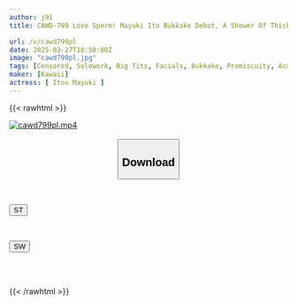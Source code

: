 ```yaml
---
author: j91
title: CAWD-799 Love Sperm! Mayuki Ito Bukkake Debut, A Shower Of Thick, Sticky Semen That Covers Her Face To The Point Of Suffocation

url: /v/cawd799pl
date: 2025-02-27T16:50:00Z
image: "cawd799pl.jpg"
tags: [Censored, Solowork, Big Tits, Facials, Bukkake, Promiscuity, Acme · Orgasm	]
maker: [Kawaii]
actress: [ Itou Mayuki ]
---
```



{{< rawhtml >}}

<div class="video" data-videoid="PbxX1wadDgc0K7Z">
    <a href="javascript:;">
        <img src="/v/cawd799pl/cawd799pl.jpg" width="WIDTH" height="HEIGHT" alt="cawd799pl.mp4" loading="lazy">
    </a>
</div>

<script type="text/javascript" src="https://j91.asia/asset/on-demand-st.js"></script>

<br>
  <link rel="stylesheet" href="https://j91.asia/asset/bs5.css">
  
  <center>
  <button class="btn btn-primary" type="button" data-bs-toggle="collapse" data-bs-target=".multi-collapse" aria-expanded="false" aria-controls="multiCollapseExample1 multiCollapseExample2"><h2>Download</h2></button></center>
</p>
<div class="row">
  <div class="col">
    <div class="collapse multi-collapse" id="multiCollapseExample1">
      <div class="card card-body">
	      	      <br>
<div class="buttons">  
<p><a href="/v/cawd799pl/st.html" target="_blank"><button class="btn-hover color-3"><i class="fa fa-download"></i> ST</button></a></p></div>
    </div>
  </div>
</div>
  <div class="col">
    <div class="collapse multi-collapse" id="multiCollapseExample2">
      <div class="card card-body">
	      <br>
<div class="buttons">
<p><a href="/v/cawd799pl/sw.html" target="_blank"><button class="btn-hover color-2"><i class="fa fa-download"></i> SW</button></a></p></div>
<br><br>
      </div>
    </div>
  </div>
</div>

{{< /rawhtml >}}